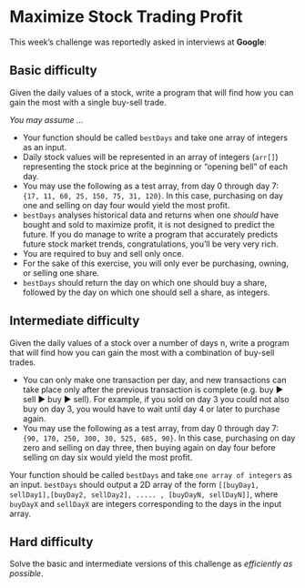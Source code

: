 # Maximize Stock Trading Profit

This week’s challenge was reportedly asked in interviews at **Google**:

## **Basic difficulty**

Given the daily values of a stock, write a program that will find how you can gain the most with a single buy-sell trade.

*You may assume …*

* Your function should be called `bestDays` and take one array of integers as an input.
* Daily stock values will be represented in an array of integers (`arr[]`) representing the stock price at the beginning or “opening bell” of each day.
* You may use the following as a test array, from day 0 through day 7: `{17, 11, 60, 25, 150, 75, 31, 120}`. In this case, purchasing on day one and selling on day four would yield the most profit.
* `bestDays` analyses historical data and returns when one *should* have bought and sold to maximize profit, it is not designed to predict the future. If you do manage to write a program that accurately predicts future stock market trends, congratulations, you’ll be very very rich.
* You are required to buy and sell only once.
* For the sake of this exercise, you will only ever be purchasing, owning, or selling one share.
* `bestDays` should return the day on which one should buy a share, followed by the day on which one should sell a share, as integers.

## Intermediate difficulty

Given the daily values of a stock over a number of days n, write a program that will find how you can gain the most with a combination of buy-sell trades.

* You can only make one transaction per day, and new transactions can take place only after the previous transaction is complete (e.g. buy :arrow_forward: sell :arrow_forward: buy :arrow_forward: sell). For example, if you sold on day 3 you could not also buy on day 3, you would have to wait until day 4 or later to purchase again.
* You may use the following as a test array, from day 0 through day 7: `{90, 170, 250, 300, 30, 525, 685, 90}`. In this case, purchasing on day zero and selling on day three, then buying again on day four before selling on day six would yield the most profit.

Your function should be called `bestDays` and take `one array of integers` as an input. `bestDays` should output a 2D array of the form `[[buyDay1, sellDay1],[buyDay2, sellDay2], ..... , [buyDayN, sellDayN]]`, where `buyDayX` and `sellDayX` are integers corresponding to the days in the input array.

## Hard difficulty

Solve the basic and intermediate versions of this challenge as *efficiently as possible*.
